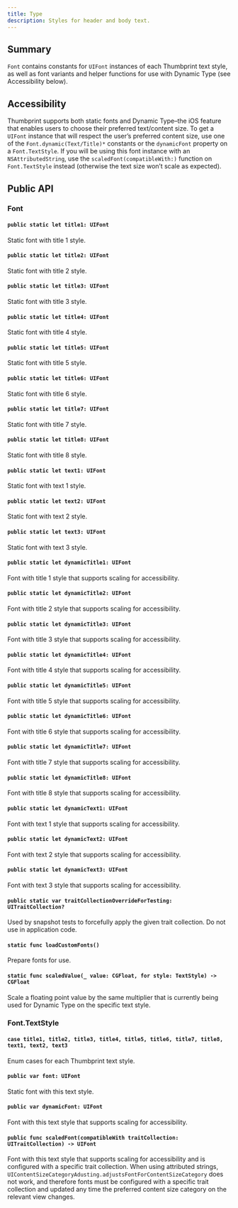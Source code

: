 ```yaml
---
title: Type
description: Styles for header and body text.
---
```

## Summary

`Font` contains constants for `UIFont` instances of each Thumbprint text style, as well as font variants and helper functions for use with Dynamic Type (see Accessibility below).

## Accessibility

Thumbprint supports both static fonts and Dynamic Type–the iOS feature that enables users to choose their preferred text/content size. To get a `UIFont` instance that will respect the user’s preferred content size, use one of the `Font.dynamic(Text/Title)*` constants or the `dynamicFont` property on a `Font.TextStyle`. If you will be using this font instance with an `NSAttributedString`, use the `scaledFont(compatibleWith:)` function on `Font.TextStyle` instead (otherwise the text size won’t scale as expected).

## Public API

### Font

#### `public static let title1: UIFont`

Static font with title 1 style.

#### `public static let title2: UIFont`

Static font with title 2 style.

#### `public static let title3: UIFont`

Static font with title 3 style.

#### `public static let title4: UIFont`

Static font with title 4 style.

#### `public static let title5: UIFont`

Static font with title 5 style.

#### `public static let title6: UIFont`

Static font with title 6 style.

#### `public static let title7: UIFont`

Static font with title 7 style.

#### `public static let title8: UIFont`

Static font with title 8 style.

#### `public static let text1: UIFont`

Static font with text 1 style.

#### `public static let text2: UIFont`

Static font with text 2 style.

#### `public static let text3: UIFont`

Static font with text 3 style.

#### `public static let dynamicTitle1: UIFont`

Font with title 1 style that supports scaling for accessibility.

#### `public static let dynamicTitle2: UIFont`

Font with title 2 style that supports scaling for accessibility.

#### `public static let dynamicTitle3: UIFont`

Font with title 3 style that supports scaling for accessibility.

#### `public static let dynamicTitle4: UIFont`

Font with title 4 style that supports scaling for accessibility.

#### `public static let dynamicTitle5: UIFont`

Font with title 5 style that supports scaling for accessibility.

#### `public static let dynamicTitle6: UIFont`

Font with title 6 style that supports scaling for accessibility.

#### `public static let dynamicTitle7: UIFont`

Font with title 7 style that supports scaling for accessibility.

#### `public static let dynamicTitle8: UIFont`

Font with title 8 style that supports scaling for accessibility.

#### `public static let dynamicText1: UIFont`

Font with text 1 style that supports scaling for accessibility.

#### `public static let dynamicText2: UIFont`

Font with text 2 style that supports scaling for accessibility.

#### `public static let dynamicText3: UIFont`

Font with text 3 style that supports scaling for accessibility.

#### `public static var traitCollectionOverrideForTesting: UITraitCollection?`

Used by snapshot tests to forcefully apply the given trait collection. Do not use in application code.

#### `static func loadCustomFonts()`

Prepare fonts for use.

#### `static func scaledValue(_ value: CGFloat, for style: TextStyle) -> CGFloat`

Scale a floating point value by the same multiplier that is currently being used for Dynamic Type on the specific text style.

### Font.TextStyle

#### `case title1, title2, title3, title4, title5, title6, title7, title8, text1, text2, text3`

Enum cases for each Thumbprint text style.

#### `public var font: UIFont`

Static font with this text style.

#### `public var dynamicFont: UIFont`

Font with this text style that supports scaling for accessibility.

#### `public func scaledFont(compatibleWith traitCollection: UITraitCollection) -> UIFont`

Font with this text style that supports scaling for accessibility and is configured with a specific trait collection. When using attributed strings, `UIContentSizeCategoryAdusting.adjustsFontForContentSizeCategory` does not work, and therefore fonts must be configured with a specific trait collection and updated any time the preferred content size category on the relevant view changes.
